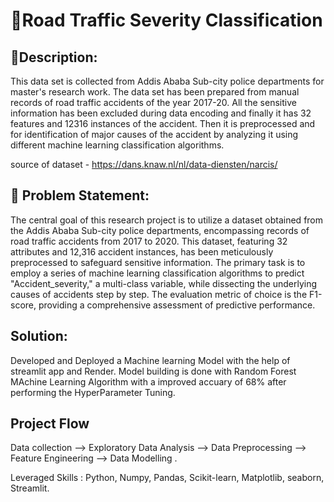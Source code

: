 # 🚦Road Traffic Severity Classification

## 🧾Description:
This data set is collected from Addis Ababa Sub-city police departments for master's research work. 
The data set has been prepared from manual records of road traffic accidents of the year 2017-20. 
All the sensitive information has been excluded during data encoding and finally it has 32 features and 12316 instances of the accident.
Then it is preprocessed and for identification of major causes of the accident by analyzing it using different machine learning classification algorithms. 

source of dataset - https://dans.knaw.nl/nl/data-diensten/narcis/ 

## 🧭 Problem Statement:
The central goal of this research project is to utilize a dataset obtained from the Addis Ababa Sub-city police departments, encompassing records of road traffic accidents from 2017 to 2020. This dataset, featuring 32 attributes and 12,316 accident instances, has been meticulously preprocessed to safeguard sensitive information. The primary task is to employ a series of machine learning classification algorithms to predict "Accident_severity," a multi-class variable, while dissecting the underlying causes of accidents step by step. The evaluation metric of choice is the F1-score, providing a comprehensive assessment of predictive performance.

## Solution:
Developed and Deployed a Machine learning Model with the help of streamlit app and Render.
Model building is done with Random Forest MAchine Learning Algorithm with a improved accuary of 68% after performing the HyperParameter Tuning.

## Project Flow
Data collection --> Exploratory Data Analysis --> Data Preprocessing --> Feature Engineering --> Data Modelling .

Leveraged Skills : Python, Numpy, Pandas, Scikit-learn, Matplotlib, seaborn, Streamlit. 
